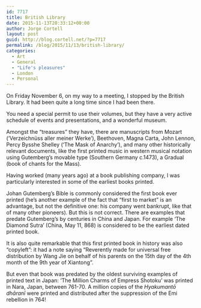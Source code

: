 ```yaml
---
id: 7717
title: British Library
date: 2015-11-13T20:33:12+00:00
author: Jorge Cortell
layout: post
guid: http://blog.cortell.net/?p=7717
permalink: /blog/2015/11/13/british-library/
categories:
  - Art
  - General
  - "Life's pleasures"
  - London
  - Personal
---
```


  
On Friday November 6, on my way to a meeting, I stopped by the British Library. It had been quite a long time since I had been there.

You need a special permit to use their volumes, but they have a very active schedule of events and presentations, and a wonderful museum.

Amongst the “treasures” they have, there are manuscripts from Mozart (‘Verzeichnüss aller meiner Werke’), Beethoven, Magna Carta, John Lennon, Percy Bysshe Shelley (‘The Mask of Anarchy’), and many other historically relevant documents, like the first printed music in western musical notation using Gutemberg’s movable type (Southern Germany c.1473), a Gradual (book of chants for the Mass).

Having worked (many years ago) at a book publishing company, I was particularly interested in some of the earliest books printed.

Johan Gutemberg’s Bible is commonly considered the first book ever printed (he’s another example of the fact that “first to market” is an advantage, but not the definitive one: his company went bankrupt, like that of many other pioneers). But this is not correct. There are examples that predate Gutemberg’s by centuries in China and Japan. For example ‘The Diamond Sutra’ (China, May 11, 868) is considered to be the earliest dated printed book.

It is also quite remarkable that this first printed book in history was also “copyleft”: it had a note saying “Reverently made for universal free distribution by Wang Jie on behalf of his parents on the 15th day of the 4th month of the 9th year of Xiantong”.

But even that book was predated by the oldest surviving examples of printed text in Japan: ‘The Million Charms of Empress Shotoku’ was printed in Nara, Japan, between 761-70. A million copies of the _Hyakumantō dhāranī_ were printed and distributed after the suppression of the Emi rebellion in 764!